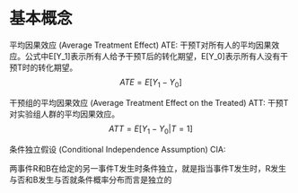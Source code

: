 # 基本概念

平均因果效应 (Average Treatment Effect) ATE: 干预T对所有人的平均因果效应。公式中E[Y_1]表示所有人给予干预T后的转化期望，E[Y_0]表示所有人没有干预T时的转化期望。
$$ ATE = E[Y_1 - Y_0] $$

干预组的平均因果效应 (Average Treatment Effect on the Treated) ATT: 干预T对实验组人群的平均因果效应。
$$ ATT = E[Y_1 - Y_0 | T=1] $$


条件独立假设 (Conditional Independence Assumption) CIA:

两事件R和B在给定的另一事件T发生时条件独立，就是指当事件T发生时，R发生与否和B发生与否就条件概率分布而言是独立的
